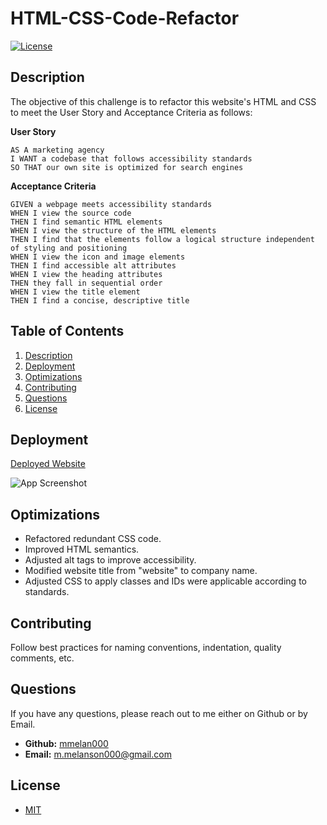 
# HTML-CSS-Code-Refactor
[![License](https://img.shields.io/badge/License-MIT-yellow.svg)](https://opensource.org/licenses/MIT)   

## Description  

The objective of this challenge is to refactor this website's HTML and CSS to meet the User Story and Acceptance Criteria as follows:

**User Story**
```
AS A marketing agency
I WANT a codebase that follows accessibility standards
SO THAT our own site is optimized for search engines
```

**Acceptance Criteria**
```
GIVEN a webpage meets accessibility standards
WHEN I view the source code
THEN I find semantic HTML elements
WHEN I view the structure of the HTML elements
THEN I find that the elements follow a logical structure independent of styling and positioning
WHEN I view the icon and image elements
THEN I find accessible alt attributes
WHEN I view the heading attributes
THEN they fall in sequential order
WHEN I view the title element
THEN I find a concise, descriptive title
```

## Table of Contents  
1. [Description](#description)  
2. [Deployment](#deployment)
3. [Optimizations](#optimizations)
4. [Contributing](#contributing)  
5. [Questions](#questions)  
6. [License](#license)

## Deployment

[Deployed Website](https://mmelan000.github.io/HTML-CSS-Refactor-Challenge/)

![App Screenshot](./assets/images/SS1.png)

## Optimizations

- Refactored redundant CSS code.
- Improved HTML semantics.
- Adjusted alt tags to improve accessibility.
- Modified website title from "website" to company name.
- Adjusted CSS to apply classes and IDs were applicable according to standards.

## Contributing  

Follow best practices for naming conventions, indentation, quality comments, etc.  

## Questions  

If you have any questions, please reach out to me either on Github or by Email.
  - **Github:** [mmelan000](https://github.com/mmelan000)
  - **Email:** [m.melanson000@gmail.com](mailto:m.melanson000@gmail.com)

## License  

- [MIT](https://opensource.org/licenses/MIT)


